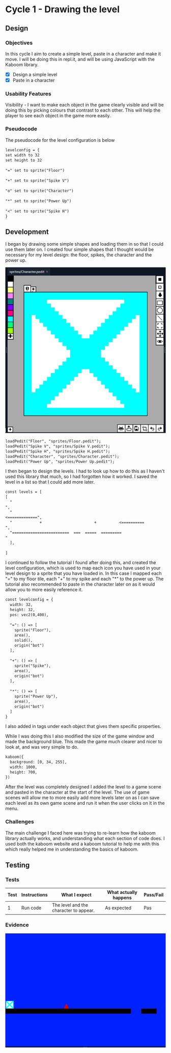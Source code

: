 # Cycle 1 - Drawing the level

## Design

### Objectives

In this cycle I aim to create a simple level, paste in a character and make it move. I will be doing this in repl.it, and will be using JavaScript with the Kaboom library.&#x20;

* [x] Design a simple level
* [x] Paste in a character

### Usability Features

Visibility - I want to make each object in the game clearly visible and will be doing this by picking colours that contrast to each other. This will help the player to see each object in the game more easily.

### Pseudocode

The pseudocode for the level configuration is below

```
levelconfig = {
set width to 32
set height to 32

"=" set to sprite("Floor")

"+" set to sprite("Spike V")

"o" set to sprite("Character")

"*" set to sprite("Power Up")

"<" set to sprite("Spike H")
}

```

## Development

I began by drawing some simple shapes and loading them in so that I could use them later on. I created four simple shapes that I thought would be necessary for my level design: the floor, spikes, the character and the power up.&#x20;

![](<../.gitbook/assets/image (7).png>)

```
loadPedit("Floor", "sprites/Floor.pedit");
loadPedit("Spike V", "sprites/Spike V.pedit");
loadPedit("Spike H", "sprites/Spike H.pedit");
loadPedit("Character", "sprites/Character.pedit");
loadPedit("Power Up", "sprites/Power Up.pedit");
```

I then began to design the levels. I had to look up how to do this as I haven't  used this library  that much, so I had forgotten how it worked. I saved the level in a list so that I could add more later.

```
const levels = [
[
  "                                                                       ",
  "                                                         <=============",
  "            +                       +          <==========            ",
  "=========================  ===  =====  =========                       "
  ],
 
]
```

I continued to follow the tutorial I found after doing this, and created the level configuration, which is used to map each icon you have used in your level design to a sprite that you have loaded in. In this case I mapped each "=" to my floor tile, each "+" to my spike and each "\*" to the power up. The tutorial also recommended to paste in the character later on as it would allow you to more easily reference it.

```
const levelconfig = {
  width: 32,
  height: 32,
  pos: vec2(0,400),

  "=": () => [
    sprite("Floor"),
    area(),
    solid(),
    origin("bot")
  ],
  
  "+": () => [
    sprite("Spike"),
    area(),
    origin("bot") 
  ],

  "*": () => [
    sprite("Power Up"),
    area(),
    origin("bot") 
  ] 
}

```

I also added in tags under each object that gives them specific properties.&#x20;

While I was doing this I also modified the size of the game window and made the background blue. This made the game much clearer and nicer to look at, and was very simple to do.

```
kaboom({
  background: [0, 34, 255],
  width: 1000,
  height: 700,
})
```

After the level was completely designed I added the level to a game scene and pasted in the character at the start of the level. The use of game scenes will allow me to more easily add more levels later on as I can save each level as its own game scene and run it when the user clicks on it in the menu.

### Challenges

The main challenge I faced here was trying to re-learn how the kaboom library actually works, and understanding what each section of code does. I used both the kaboom website and a kaboom tutorial to help me with this which really helped me in understanding the basics of kaboom.

## Testing

### Tests

| Test | Instructions | What I expect                          | What actually happens | Pass/Fail |
| ---- | ------------ | -------------------------------------- | --------------------- | --------- |
| 1    | Run code     | The level and the character to appear. | As expected           | Pas       |

### Evidence

![](<../.gitbook/assets/image (9).png>)
